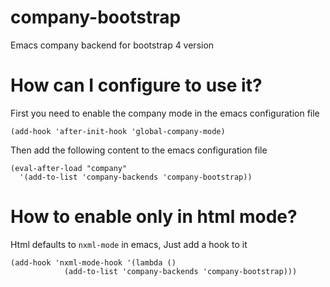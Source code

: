 # company-bootstrap
Emacs company backend for bootstrap 4 version

# How can I configure to use it?

First you need to enable the company mode in the emacs configuration file

    (add-hook 'after-init-hook 'global-company-mode)

Then add the following content to the emacs configuration file

    (eval-after-load "company"
      '(add-to-list 'company-backends 'company-bootstrap))

# How to enable only in html mode?

Html defaults to `nxml-mode` in emacs, Just add a hook to it

    (add-hook 'nxml-mode-hook '(lambda ()
                (add-to-list 'company-backends 'company-bootstrap)))

